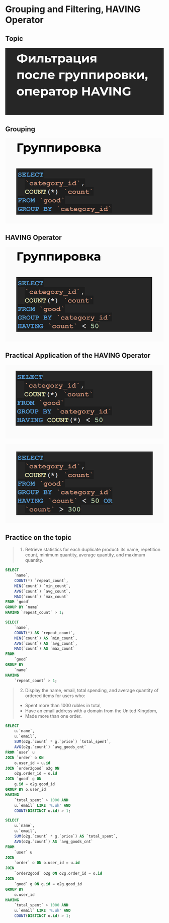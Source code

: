 # Grouping and Filtering, HAVING Operator

## Topic
![Having](../images/having00.png)

## Grouping
![Having](../images/having01.png)

## HAVING Operator
![Having](../images/having02.png)

## Practical Application of the HAVING Operator
![Having](../images/having03.png)

![Having](../images/having04.png)

## Practice on the topic

> 1. Retrieve statistics for each duplicate product: its name, repetition count, minimum quantity, average quantity, and maximum quantity.

```sql
SELECT
    `name`,
    COUNT(*) `repeat_count`,
    MIN(`count`) `min_count`,
    AVG(`count`) `avg_count`,
    MAX(`count`) `max_count`
FROM `good`
GROUP BY `name`
HAVING `repeat_count` > 1;
```

```sql
SELECT
    `name`,
    COUNT(*) AS `repeat_count`,
    MIN(`count`) AS `min_count`,
    AVG(`count`) AS `avg_count`,
    MAX(`count`) AS `max_count`
FROM
    `good`
GROUP BY
    `name`
HAVING
    `repeat_count` > 1;

```
> 2. Display the name, email, total spending, and average quantity of ordered items for users who:
> - Spent more than 1000 rubles in total,
> - Have an email address with a domain from the United Kingdom,
> - Made more than one order.

```sql
SELECT
    u.`name`,
    u.`email`,
    SUM(o2g.`count` * g.`price`) `total_spent`,
    AVG(o2g.`count`) `avg_goods_cnt`
FROM `user` u
JOIN `order` o ON
    o.user_id = u.id
JOIN `order2good` o2g ON
    o2g.order_id = o.id
JOIN `good` g ON
    g.id = o2g.good_id
GROUP BY o.user_id
HAVING
    `total_spent` > 1000 AND
    u.`email` LIKE '%.uk' AND
    COUNT(DISTINCT o.id) > 1;
```

```sql
SELECT
    u.`name`,
    u.`email`,
    SUM(o2g.`count` * g.`price`) AS `total_spent`,
    AVG(o2g.`count`) AS `avg_goods_cnt`
FROM
    `user` u
JOIN
    `order` o ON o.user_id = u.id
JOIN
    `order2good` o2g ON o2g.order_id = o.id
JOIN
    `good` g ON g.id = o2g.good_id
GROUP BY
    o.user_id
HAVING
    `total_spent` > 1000 AND
    u.`email` LIKE '%.uk' AND
    COUNT(DISTINCT o.id) > 1;

```
